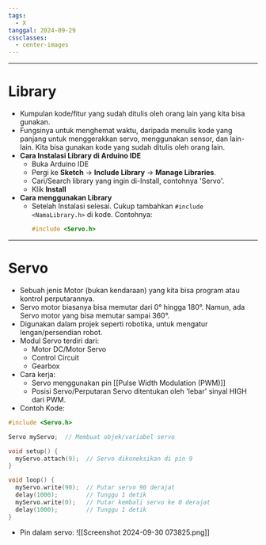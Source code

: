 ```yaml
---
tags:
  - X
tanggal: 2024-09-29
cssclasses:
  - center-images
---
```

___
# Library
- Kumpulan kode/fitur yang sudah ditulis oleh orang lain yang kita bisa gunakan.
- Fungsinya untuk menghemat waktu, daripada menulis kode yang panjang untuk menggerakkan servo, menggunakan sensor, dan lain-lain. Kita bisa gunakan kode yang sudah ditulis oleh orang lain.
- **Cara Instalasi Library di Arduino IDE**
	- Buka Arduino IDE
	- Pergi ke **Sketch** → **Include Library** → **Manage Libraries**.
	- Cari/Search library yang ingin di-Install, contohnya 'Servo'.
	- Klik **Install**
- **Cara menggunakan Library**
	- Setelah Instalasi selesai. Cukup tambahkan `#include <NamaLibrary.h>` di kode. Contohnya:
		```c
		#include <Servo.h>
		```
___
# Servo
- Sebuah jenis Motor (bukan kendaraan) yang kita bisa program atau kontrol perputarannya.
- Servo motor biasanya bisa memutar dari 0° hingga 180°. Namun, ada Servo motor yang bisa memutar sampai 360°.
- Digunakan dalam projek seperti robotika, untuk mengatur lengan/persendian robot.
- Modul Servo terdiri dari:
	- Motor DC/Motor Servo
	- Control Circuit
	- Gearbox
- Cara kerja:
	- Servo menggunakan pin [[Pulse Width Modulation (PWM)]]
	- Posisi Servo/Perputaran Servo ditentukan oleh 'lebar' sinyal HIGH dari PWM.
- Contoh Kode:
```c
#include <Servo.h>

Servo myServo;  // Membuat objek/variabel servo

void setup() {
  myServo.attach(9);  // Servo dikoneksikan di pin 9
}

void loop() {
  myServo.write(90);  // Putar servo 90 derajat
  delay(1000);        // Tunggu 1 detik
  myServo.write(0);   // Putar kembali servo ke 0 derajat
  delay(1000);        // Tunggu 1 detik
}
```
- Pin dalam servo:
![[Screenshot 2024-09-30 073825.png]]